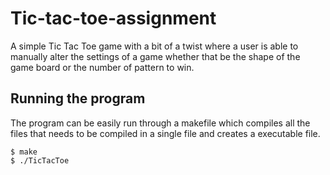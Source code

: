 # Tic-tac-toe-assignment
A simple Tic Tac Toe game with a bit of a twist where a user is able to manually alter the settings of a game whether that be the shape of the game board or the number of pattern to win.

## Running the program
The program can be easily run through a makefile which compiles all the files that needs to be compiled in a single file and creates a executable file.
```
$ make
$ ./TicTacToe
```
